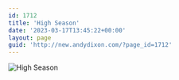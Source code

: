 ```yaml
---
id: 1712
title: 'High Season'
date: '2023-03-17T13:45:22+00:00'
layout: page
guid: 'http://new.andydixon.com/?page_id=1712'
---
```


![High Season](https://i0.wp.com/assets.g8x2.ldn.idrivee2-23.com/posters/High%20Season%2001.jpg?w=1200&ssl=1 "High Season")